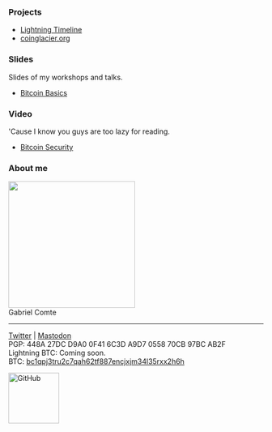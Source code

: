 ### Projects
* [Lightning Timeline](https://gcomte.github.io/lightning-timeline)
* [coinglacier.org](https://coinglacier.org)

### Slides

Slides of my workshops and talks.

* [Bitcoin Basics](https://gcomte.github.io/bitcoin-basics/)

### Video

'Cause I know you guys are too lazy for reading.

* [Bitcoin Security](https://www.youtube.com/playlist?list=PLw2CWTI2tWri1NkoE6GSVHdwXjJUngAE2)

### About me
<img src="https://avatars2.githubusercontent.com/u/8024734" width="250"><br/>
Gabriel Comte

------

[Twitter](https://twitter.com/gcomxx) | [Mastodon](https://bitcoinhackers.org/@gcom)<br />
PGP: 448A 27DC D9A0 0F41 6C3D A9D7 0558 70CB 97BC AB2F<br />
Lightning BTC: Coming soon.<br />
BTC: [bc1qpj3tru2c7qah62tf887encjxjm34l35rxx2h6h](bitcoin:bc1qpj3tru2c7qah62tf887encjxjm34l35rxx2h6h?label=Gabriel%20Comte)<br />

<a href="https://github.com/gcomte">
    <img width="100" alt="GitHub" src="https://assets-cdn.github.com/images/modules/logos_page/Octocat.png">
</a>